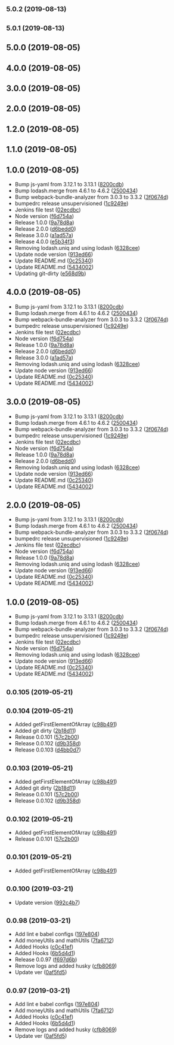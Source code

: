 <a name="5.0.2"></a>
## <small>5.0.2 (2019-08-13)</small>




<a name="5.0.1"></a>
## <small>5.0.1 (2019-08-13)</small>




## 5.0.0 (2019-08-05)




## 4.0.0 (2019-08-05)




## 3.0.0 (2019-08-05)




## 2.0.0 (2019-08-05)




## 1.2.0 (2019-08-05)




## 1.1.0 (2019-08-05)




## 1.0.0 (2019-08-05)

* Bump js-yaml from 3.12.1 to 3.13.1 ([8200cdb](https://github.com/tecsinapse/es-utils/commit/8200cdb))
* Bump lodash.merge from 4.6.1 to 4.6.2 ([2500434](https://github.com/tecsinapse/es-utils/commit/2500434))
* Bump webpack-bundle-analyzer from 3.0.3 to 3.3.2 ([3f0674d](https://github.com/tecsinapse/es-utils/commit/3f0674d))
* bumpedrc release unsupervisioned ([1c9249e](https://github.com/tecsinapse/es-utils/commit/1c9249e))
* Jenkins file test ([02ecdbc](https://github.com/tecsinapse/es-utils/commit/02ecdbc))
* Node version ([f6d754a](https://github.com/tecsinapse/es-utils/commit/f6d754a))
* Release 1.0.0 ([9a78d8a](https://github.com/tecsinapse/es-utils/commit/9a78d8a))
* Release 2.0.0 ([d6bedd0](https://github.com/tecsinapse/es-utils/commit/d6bedd0))
* Release 3.0.0 ([a1ad57a](https://github.com/tecsinapse/es-utils/commit/a1ad57a))
* Release 4.0.0 ([e5b34f3](https://github.com/tecsinapse/es-utils/commit/e5b34f3))
* Removing lodash.uniq and using lodash ([6328cee](https://github.com/tecsinapse/es-utils/commit/6328cee))
* Update node version ([913ed66](https://github.com/tecsinapse/es-utils/commit/913ed66))
* Update README.md ([0c25340](https://github.com/tecsinapse/es-utils/commit/0c25340))
* Update README.md ([5434002](https://github.com/tecsinapse/es-utils/commit/5434002))
* Updating git-dirty ([e568d9b](https://github.com/tecsinapse/es-utils/commit/e568d9b))



## 4.0.0 (2019-08-05)

* Bump js-yaml from 3.12.1 to 3.13.1 ([8200cdb](https://github.com/tecsinapse/es-utils/commit/8200cdb))
* Bump lodash.merge from 4.6.1 to 4.6.2 ([2500434](https://github.com/tecsinapse/es-utils/commit/2500434))
* Bump webpack-bundle-analyzer from 3.0.3 to 3.3.2 ([3f0674d](https://github.com/tecsinapse/es-utils/commit/3f0674d))
* bumpedrc release unsupervisioned ([1c9249e](https://github.com/tecsinapse/es-utils/commit/1c9249e))
* Jenkins file test ([02ecdbc](https://github.com/tecsinapse/es-utils/commit/02ecdbc))
* Node version ([f6d754a](https://github.com/tecsinapse/es-utils/commit/f6d754a))
* Release 1.0.0 ([9a78d8a](https://github.com/tecsinapse/es-utils/commit/9a78d8a))
* Release 2.0.0 ([d6bedd0](https://github.com/tecsinapse/es-utils/commit/d6bedd0))
* Release 3.0.0 ([a1ad57a](https://github.com/tecsinapse/es-utils/commit/a1ad57a))
* Removing lodash.uniq and using lodash ([6328cee](https://github.com/tecsinapse/es-utils/commit/6328cee))
* Update node version ([913ed66](https://github.com/tecsinapse/es-utils/commit/913ed66))
* Update README.md ([0c25340](https://github.com/tecsinapse/es-utils/commit/0c25340))
* Update README.md ([5434002](https://github.com/tecsinapse/es-utils/commit/5434002))



## 3.0.0 (2019-08-05)

* Bump js-yaml from 3.12.1 to 3.13.1 ([8200cdb](https://github.com/tecsinapse/es-utils/commit/8200cdb))
* Bump lodash.merge from 4.6.1 to 4.6.2 ([2500434](https://github.com/tecsinapse/es-utils/commit/2500434))
* Bump webpack-bundle-analyzer from 3.0.3 to 3.3.2 ([3f0674d](https://github.com/tecsinapse/es-utils/commit/3f0674d))
* bumpedrc release unsupervisioned ([1c9249e](https://github.com/tecsinapse/es-utils/commit/1c9249e))
* Jenkins file test ([02ecdbc](https://github.com/tecsinapse/es-utils/commit/02ecdbc))
* Node version ([f6d754a](https://github.com/tecsinapse/es-utils/commit/f6d754a))
* Release 1.0.0 ([9a78d8a](https://github.com/tecsinapse/es-utils/commit/9a78d8a))
* Release 2.0.0 ([d6bedd0](https://github.com/tecsinapse/es-utils/commit/d6bedd0))
* Removing lodash.uniq and using lodash ([6328cee](https://github.com/tecsinapse/es-utils/commit/6328cee))
* Update node version ([913ed66](https://github.com/tecsinapse/es-utils/commit/913ed66))
* Update README.md ([0c25340](https://github.com/tecsinapse/es-utils/commit/0c25340))
* Update README.md ([5434002](https://github.com/tecsinapse/es-utils/commit/5434002))



## 2.0.0 (2019-08-05)

* Bump js-yaml from 3.12.1 to 3.13.1 ([8200cdb](https://github.com/tecsinapse/es-utils/commit/8200cdb))
* Bump lodash.merge from 4.6.1 to 4.6.2 ([2500434](https://github.com/tecsinapse/es-utils/commit/2500434))
* Bump webpack-bundle-analyzer from 3.0.3 to 3.3.2 ([3f0674d](https://github.com/tecsinapse/es-utils/commit/3f0674d))
* bumpedrc release unsupervisioned ([1c9249e](https://github.com/tecsinapse/es-utils/commit/1c9249e))
* Jenkins file test ([02ecdbc](https://github.com/tecsinapse/es-utils/commit/02ecdbc))
* Node version ([f6d754a](https://github.com/tecsinapse/es-utils/commit/f6d754a))
* Release 1.0.0 ([9a78d8a](https://github.com/tecsinapse/es-utils/commit/9a78d8a))
* Removing lodash.uniq and using lodash ([6328cee](https://github.com/tecsinapse/es-utils/commit/6328cee))
* Update node version ([913ed66](https://github.com/tecsinapse/es-utils/commit/913ed66))
* Update README.md ([0c25340](https://github.com/tecsinapse/es-utils/commit/0c25340))
* Update README.md ([5434002](https://github.com/tecsinapse/es-utils/commit/5434002))



## 1.0.0 (2019-08-05)

* Bump js-yaml from 3.12.1 to 3.13.1 ([8200cdb](https://github.com/tecsinapse/es-utils/commit/8200cdb))
* Bump lodash.merge from 4.6.1 to 4.6.2 ([2500434](https://github.com/tecsinapse/es-utils/commit/2500434))
* Bump webpack-bundle-analyzer from 3.0.3 to 3.3.2 ([3f0674d](https://github.com/tecsinapse/es-utils/commit/3f0674d))
* bumpedrc release unsupervisioned ([1c9249e](https://github.com/tecsinapse/es-utils/commit/1c9249e))
* Jenkins file test ([02ecdbc](https://github.com/tecsinapse/es-utils/commit/02ecdbc))
* Node version ([f6d754a](https://github.com/tecsinapse/es-utils/commit/f6d754a))
* Removing lodash.uniq and using lodash ([6328cee](https://github.com/tecsinapse/es-utils/commit/6328cee))
* Update node version ([913ed66](https://github.com/tecsinapse/es-utils/commit/913ed66))
* Update README.md ([0c25340](https://github.com/tecsinapse/es-utils/commit/0c25340))
* Update README.md ([5434002](https://github.com/tecsinapse/es-utils/commit/5434002))



## <small>0.0.105 (2019-05-21)</small>




## <small>0.0.104 (2019-05-21)</small>

* Added getFirstElementOfArray ([c98b491](https://github.com/tecsinapse/es-utils/commit/c98b491))
* Added git dirty ([2b18d11](https://github.com/tecsinapse/es-utils/commit/2b18d11))
* Release 0.0.101 ([57c2b00](https://github.com/tecsinapse/es-utils/commit/57c2b00))
* Release 0.0.102 ([d9b358d](https://github.com/tecsinapse/es-utils/commit/d9b358d))
* Release 0.0.103 ([d4bb0d7](https://github.com/tecsinapse/es-utils/commit/d4bb0d7))



## <small>0.0.103 (2019-05-21)</small>

* Added getFirstElementOfArray ([c98b491](https://github.com/tecsinapse/es-utils/commit/c98b491))
* Added git dirty ([2b18d11](https://github.com/tecsinapse/es-utils/commit/2b18d11))
* Release 0.0.101 ([57c2b00](https://github.com/tecsinapse/es-utils/commit/57c2b00))
* Release 0.0.102 ([d9b358d](https://github.com/tecsinapse/es-utils/commit/d9b358d))



## <small>0.0.102 (2019-05-21)</small>

* Added getFirstElementOfArray ([c98b491](https://github.com/tecsinapse/es-utils/commit/c98b491))
* Release 0.0.101 ([57c2b00](https://github.com/tecsinapse/es-utils/commit/57c2b00))



## <small>0.0.101 (2019-05-21)</small>

* Added getFirstElementOfArray ([c98b491](https://github.com/tecsinapse/es-utils/commit/c98b491))



<a name="0.0.100"></a>
## <small>0.0.100 (2019-03-21)</small>

* Update version ([992c4b7](https://github.com/tecsinapse/es-utils/commit/992c4b7))



<a name="0.0.98"></a>
## <small>0.0.98 (2019-03-21)</small>

* Add lint e babel configs ([197e804](https://github.com/tecsinapse/es-utils/commit/197e804))
* Add moneyUtils and mathUtils ([7fa6712](https://github.com/tecsinapse/es-utils/commit/7fa6712))
* Added Hooks ([c0c41ef](https://github.com/tecsinapse/es-utils/commit/c0c41ef))
* Added Hooks ([6b5d4d1](https://github.com/tecsinapse/es-utils/commit/6b5d4d1))
* Release 0.0.97 ([f697d6b](https://github.com/tecsinapse/es-utils/commit/f697d6b))
* Remove logs and added husky ([cfb8069](https://github.com/tecsinapse/es-utils/commit/cfb8069))
* Update ver ([0af5fd5](https://github.com/tecsinapse/es-utils/commit/0af5fd5))



<a name="0.0.97"></a>
## <small>0.0.97 (2019-03-21)</small>

* Add lint e babel configs ([197e804](https://github.com/tecsinapse/es-utils/commit/197e804))
* Add moneyUtils and mathUtils ([7fa6712](https://github.com/tecsinapse/es-utils/commit/7fa6712))
* Added Hooks ([c0c41ef](https://github.com/tecsinapse/es-utils/commit/c0c41ef))
* Added Hooks ([6b5d4d1](https://github.com/tecsinapse/es-utils/commit/6b5d4d1))
* Remove logs and added husky ([cfb8069](https://github.com/tecsinapse/es-utils/commit/cfb8069))
* Update ver ([0af5fd5](https://github.com/tecsinapse/es-utils/commit/0af5fd5))



